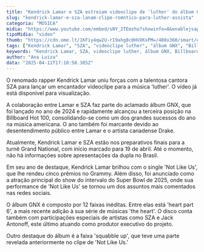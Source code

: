 ```yaml
---
title: "Kendrick Lamar e SZA estreiam videoclipe de 'luther' do álbum GNX"
slug: "kendrick-lamar-e-sza-lanam-clipe-romntico-para-luther-assista"
categoria: "MÚSICA"
midia: "https://www.youtube.com/embed/sNY_2TEmzho?showinfo=0&enablejsapi=1"
tipoMidia: "video"
thumb: "https://cdn.ome.lt/1KFiy4qw2U-rI9ahg8c0HVXKsPM=/480x360/smart/extras/conteudos/omelete_THUMB_-_2025-04-11T134310.070.png"
tags: ["Kendrick Lamar", "SZA", "videoclipe luther", "álbum GNX", "Billboard Hot 100", "Grammy 2025", "Super Bowl", "turnê Grand National"]
keywords: "Kendrick Lamar, SZA, videoclipe luther, álbum GNX, Billboard Hot 100, Grammy 2025, Super Bowl, turnê Grand National"
author: "Ana Luiza"
data: "2025-04-11T17:10:50.305Z"
---
```


O renomado rapper Kendrick Lamar uniu forças com a talentosa cantora SZA para lançar um encantador videoclipe para a música 'luther'. O vídeo já está disponível para visualização.

A colaboração entre Lamar e SZA faz parte do aclamado álbum GNX, que foi lançado no ano de 2024 e rapidamente alcançou a terceira posição na Billboard Hot 100, consolidando-se como um dos grandes sucessos do ano na música americana. O ano também foi marcante devido ao desentendimento público entre Lamar e o artista canadense Drake.

Atualmente, Kendrick Lamar e SZA estão nos preparativos finais para a turnê Grand National, com início marcado para 19 de abril. Até o momento, não há informações sobre apresentações da dupla no Brasil.

Em seu ano de destaque, Kendrick Lamar brilhou com o single 'Not Like Us', que lhe rendeu cinco prêmios no Grammy. Além disso, foi anunciado como a atração principal do show do intervalo do Super Bowl de 2025, onde sua performance de 'Not Like Us' se tornou um dos assuntos mais comentados nas redes sociais.

O álbum GNX é composto por 12 faixas inéditas. Entre elas está 'heart part 6', a mais recente adição à sua série de músicas 'the heart'. O disco conta também com participações especiais de artistas como SZA e Jack Antonoff, este último atuando como produtor executivo do projeto.

Outro destaque do álbum é a faixa 'squabble up', que teve uma parte revelada anteriormente no clipe de 'Not Like Us.'